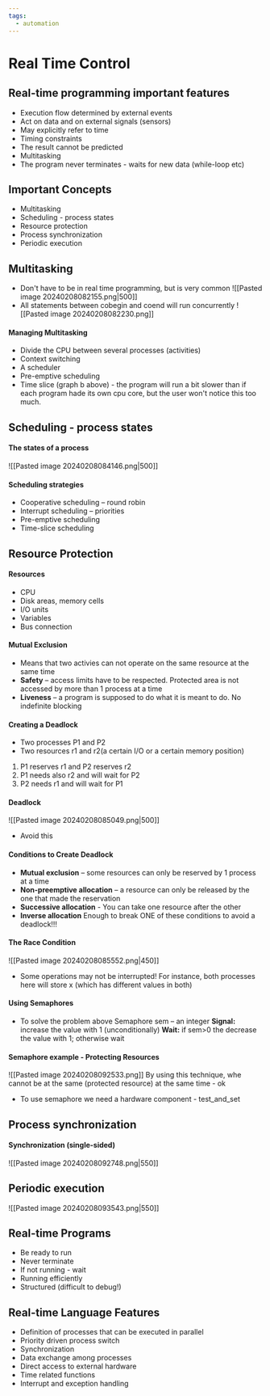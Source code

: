 ```yaml
---
tags:
  - automation
---
```

# Real Time Control

## Real-time programming important features
- Execution flow determined by external events 
- Act on data and on external signals (sensors) 
- May explicitly refer to time
- Timing constraints
- The result cannot be predicted
- Multitasking
- The program never terminates - waits for new data (while-loop etc)

## Important Concepts
- Multitasking
- Scheduling - process states
- Resource protection
- Process synchronization
- Periodic execution

## Multitasking
- Don't have to be in real time programming, but is very common
![[Pasted image 20240208082155.png|500]]
- All statements between cobegin and coend will run concurrently
![[Pasted image 20240208082230.png]]

#### Managing Multitasking
- Divide the CPU between several processes (activities)
- Context switching
- A scheduler
- Pre-emptive scheduling
- Time slice (graph b above) - the program will run a bit slower than if each program hade its own cpu core, but the user won't notice this too much.

## Scheduling - process states

#### The states of a process
![[Pasted image 20240208084146.png|500]]

#### Scheduling strategies
- Cooperative scheduling – round robin 
- Interrupt scheduling – priorities 
- Pre-emptive scheduling
- Time-slice scheduling

## Resource Protection

#### Resources
- CPU
- Disk areas, memory cells
- I/O units
- Variables
- Bus connection

#### Mutual Exclusion
- Means that two activies can not operate on the same resource at the same time
- **Safety** – access limits have to be respected. Protected area is not accessed by more than 1 process at a time 
- **Liveness** – a program is supposed to do what it is meant to do. No indefinite blocking

#### Creating a Deadlock
- Two processes P1 and P2 
- Two resources r1 and r2(a certain I/O or a certain memory position) 
1. P1 reserves r1 and P2 reserves r2 
2. P1 needs also r2 and will wait for P2 
3. P2 needs r1 and will wait for P1

#### Deadlock
![[Pasted image 20240208085049.png|500]]
- Avoid this
#### Conditions to Create Deadlock
- **Mutual exclusion** – some resources can only be reserved by 1 process at a time 
- **Non-preemptive allocation** – a resource can only be released by the one that made the reservation 
- **Successive allocation** - You can take one resource after the other
- **Inverse allocation**
Enough to break ONE of these conditions to avoid a deadlock!!!

#### The Race Condition
![[Pasted image 20240208085552.png|450]]
- Some operations may not be interrupted! For instance, both processes here will store x (which has different values in both)

#### Using Semaphores
- To solve the problem above
Semaphore sem – an integer 
**Signal:** increase the value with 1 (unconditionally) 
**Wait:** if sem>0 the decrease the value with 1; 
	otherwise wait

#### Semaphore example - Protecting Resources
![[Pasted image 20240208092533.png]]
By using this technique, whe cannot be at the same (protected resource) at the same time - ok
- To use semaphore we need a hardware component - test_and_set

## Process synchronization

#### Synchronization (single-sided)
![[Pasted image 20240208092748.png|550]]

## Periodic execution
![[Pasted image 20240208093543.png|550]]

## Real-time Programs
- Be ready to run
- Never terminate
- If not running - wait
- Running efficiently
- Structured (difficult to debug!)

## Real-time Language Features
- Definition of processes that can be executed in parallel 
- Priority driven process switch 
- Synchronization 
- Data exchange among processes 
- Direct access to external hardware 
- Time related functions 
- Interrupt and exception handling